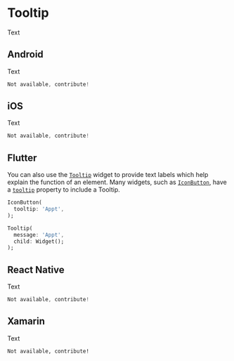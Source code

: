 # Tooltip

Text

## Android

Text

```kotlin
Not available, contribute!
```

## iOS

Text

```swift
Not available, contribute!
```

## Flutter

You can also use the [`Tooltip`](https://api.flutter.dev/flutter/material/Tooltip-class.html) widget to provide text labels which help explain the function of an element. Many widgets, such as [`IconButton`](https://api.flutter.dev/flutter/material/IconButton-class.html), have a [`tooltip`](https://api.flutter.dev/flutter/material/IconButton/tooltip.html) property to include a Tooltip.

```dart
IconButton(
  tooltip: 'Appt',
);

Tooltip(
  message: 'Appt',
  child: Widget();
);
```

## React Native

Text

```jsx
Not available, contribute!
```

## Xamarin

Text

```xml
Not available, contribute!
```
